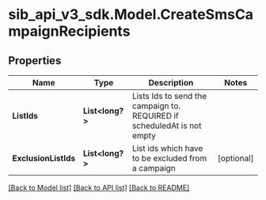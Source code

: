 # sib_api_v3_sdk.Model.CreateSmsCampaignRecipients
## Properties

Name | Type | Description | Notes
------------ | ------------- | ------------- | -------------
**ListIds** | **List&lt;long?&gt;** | Lists Ids to send the campaign to. REQUIRED if scheduledAt is not empty | 
**ExclusionListIds** | **List&lt;long?&gt;** | List ids which have to be excluded from a campaign | [optional] 

[[Back to Model list]](../README.md#documentation-for-models) [[Back to API list]](../README.md#documentation-for-api-endpoints) [[Back to README]](../README.md)

